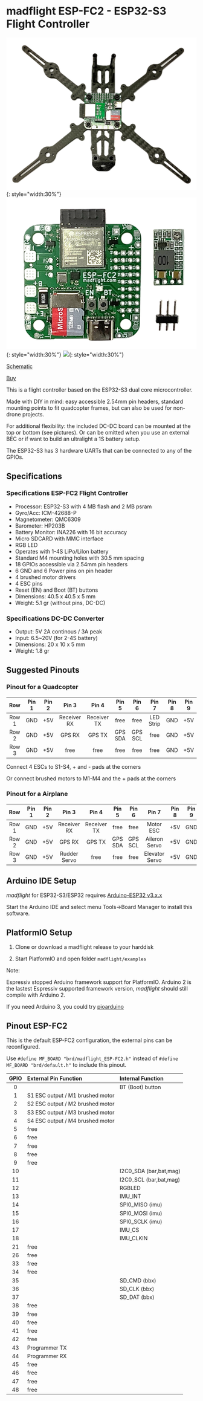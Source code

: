 # madflight ESP-FC2 - ESP32-S3 Flight Controller

![](img/madflight-ESP-FC2-1.png){: style="width:30%"} ![](img/madflight-ESP-FC2-2.png){: style="width:30%"} ![](img/madflight-ESP-FC2-3.png){: style="width:30%"}

[Schematic](/img/madflight-ESP-FC2.pdf)

[Buy](https://https://www.tindie.com/products/madflight/esp32-flight-controller-esp-fc2/)

This is a flight controller based on the ESP32-S3 dual core microcontroller.

Made with DIY in mind: easy accessible 2.54mm pin headers, standard mounting points to fit quadcopter frames, but can also be used for non-drone projects.

For additional flexibility: the included DC-DC board can be mounted at the top or bottom (see pictures). Or can be omitted when you use an external BEC or if want to build an ultralight a 1S battery setup.

The ESP32-S3 has 3 hardware UARTs that can be connected to any of the GPIOs.

## Specifications

### Specifications ESP-FC2 Flight Controller

- Processor: ESP32-S3 with 4 MB flash and 2 MB psram
- Gyro/Acc: ICM-42688-P
- Magnetometer: QMC6309
- Barometer: HP203B
- Battery Monitor: INA226 with 16 bit accuracy
- Micro SDCARD with MMC interface
- RGB LED
- Operates with 1-4S LiPo/LiIon battery
- Standard M4 mounting holes with 30.5 mm spacing
- 18 GPIOs accessible via 2.54mm pin headers
- 6 GND and 6 Power pins on pin header
- 4 brushed motor drivers
- 4 ESC pins
- Reset (EN) and Boot (BT) buttons
- Dimensions: 40.5 x 40.5 x 5 mm
- Weight: 5.1 gr (without pins, DC-DC)

### Specifications DC-DC Converter

- Output: 5V 2A continous / 3A peak
- Input: 6.5~20V (for 2-4S battery)
- Dimensions: 20 x 10 x 5 mm
- Weight: 1.8 gr

## Suggested Pinouts

### Pinout for a Quadcopter

| Row | Pin 1 | Pin 2 | Pin 3 | Pin 4 | Pin 5 | Pin 6 | Pin 7 | Pin 8 | Pin 9 |
|:-:|:-:|:-:|:-:|:-:|:-:|:-:|:-:|:-:|:-:|
|Row 1|GND|+5V|Receiver RX|Receiver TX|free|free|LED Strip|GND|+5V|
|Row 2|GND|+5V|GPS RX|GPS TX|GPS SDA|GPS SCL|free|GND|+5V|
|Row 3|GND|+5V|free|free|free|free|free|GND|+5V|

Connect 4 ESCs to S1-S4, + and - pads at the corners

Or connect brushed motors to M1-M4 and the + pads at the corners

### Pinout for a Airplane

| Row | Pin 1 | Pin 2 | Pin 3 | Pin 4 | Pin 5 | Pin 6 | Pin 7 | Pin 8 | Pin 9 |
|:-:|:-:|:-:|:-:|:-:|:-:|:-:|:-:|:-:|:-:|
|Row 1|GND|+5V|Receiver RX|Receiver TX|free|free|Motor ESC|+5V|GND|
|Row 2|GND|+5V|GPS RX|GPS TX|GPS SDA|GPS SCL|Aileron Servo|+5V|GND|
|Row 3|GND|+5V|Rudder Servo|free|free|free|Elevator Servo|+5V|GND|

## Arduino IDE Setup

_madflight_ for ESP32-S3/ESP32 requires [Arduino-ESP32 v3.x.x](https://github.com/espressif/arduino-esp32)

Start the Arduino IDE and select menu Tools->Board Manager to install this software.

## PlatformIO Setup

1. Clone or download a madflight release to your harddisk

2. Start PlatformIO and open folder `madflight/examples`

Note:

Espressiv stopped Arduino framework support for PlatformIO. Arduino 2 is the lastest Espressiv supported framework version, _madflight_ should still compile with Arduino 2.

If you need Arduino 3, you could try [pioarduino](https://github.com/pioarduino/platform-espressif32)


## Pinout ESP-FC2

This is the default ESP-FC2 configuration, the external pins can be reconfigured.

Use `#define MF_BOARD "brd/madflight_ESP-FC2.h"` instead of `#define MF_BOARD "brd/default.h"` to include this pinout.


| GPIO | External Pin Function | Internal Function |
|:-:|:-|:-|
 0 | | BT (Boot) button
 1 | S1 ESC output / M1 brushed motor | 
 2 | S2 ESC output / M2 brushed motor | 
 3 | S3 ESC output / M3 brushed motor | 
 4 | S4 ESC output / M4 brushed motor | 
 5 | free | 
 6 | free | 
 7 | free | 
 8 | free | 
 9 | free | 
10 | | I2C0_SDA (bar,bat,mag)
11 | | I2C0_SCL (bar,bat,mag)
12 | | RGBLED
13 | | IMU_INT
14 | | SPI0_MISO (imu)
15 | | SPI0_MOSI (imu)
16 | | SPI0_SCLK (imu)
17 | | IMU_CS
18 | | IMU_CLKIN
21 | free | 
26 | free | 
33 | free | 
34 | free | 
35 |  | SD_CMD (bbx)
36 |  | SD_CLK (bbx)
37 |  | SD_DAT (bbx)
38 | free | 
39 | free | 
40 | free | 
41 | free | 
42 | free | 
43 | Programmer TX | 
44 | Programmer RX | 
45 | free | 
46 | free | 
47 | free | 
48 | free | 
